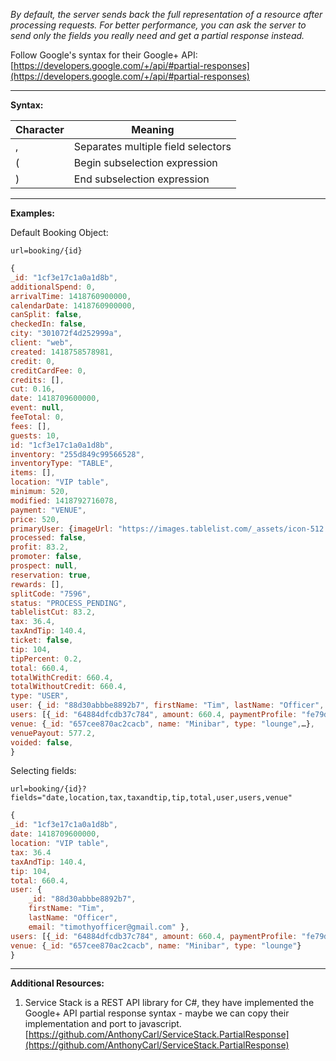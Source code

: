 _By default, the server sends back the full representation of a resource after processing requests. For better performance, you can ask the server to send only the fields you really need and get a partial response instead._


Follow Google's syntax for their Google+ API:
[https://developers.google.com/+/api/#partial-responses](https://developers.google.com/+/api/#partial-responses)


***

**Syntax:**

| Character | Meaning |
| --------- | ------- |
| ,         | Separates multiple field selectors |
| (         | Begin subselection expression |
| )         | End subselection expression |

***

**Examples:**

Default Booking Object:

```
url=booking/{id}
```

```javascript
{
_id: "1cf3e17c1a0a1d8b",
additionalSpend: 0,
arrivalTime: 1418760900000,
calendarDate: 1418760900000,
canSplit: false,
checkedIn: false,
city: "301072f4d252999a",
client: "web",
created: 1418758578981,
credit: 0,
creditCardFee: 0,
credits: [],
cut: 0.16,
date: 1418709600000,
event: null,
feeTotal: 0,
fees: [],
guests: 10,
id: "1cf3e17c1a0a1d8b",
inventory: "255d849c99566528",
inventoryType: "TABLE",
items: [],
location: "VIP table",
minimum: 520,
modified: 1418792716078,
payment: "VENUE",
price: 520,
primaryUser: {imageUrl: "https://images.tablelist.com/_assets/icon-512.png"},
processed: false,
profit: 83.2,
promoter: false,
prospect: null,
reservation: true,
rewards: [],
splitCode: "7596",
status: "PROCESS_PENDING",
tablelistCut: 83.2,
tax: 36.4,
taxAndTip: 140.4,
ticket: false,
tip: 104,
tipPercent: 0.2,
total: 660.4,
totalWithCredit: 660.4,
totalWithoutCredit: 660.4,
type: "USER",
user: {_id: "88d30abbbe8892b7", firstName: "Tim", lastName: "Officer", email: "timothyofficer@gmail.com",…},
users: [{_id: "64884dfcdb37c784", amount: 660.4, paymentProfile: "fe79dea357663ef7",…}],
venue: {_id: "657cee870ac2cacb", name: "Minibar", type: "lounge",…},
venuePayout: 577.2,
voided: false,
}
```

Selecting fields:

```
url=booking/{id}?fields="date,location,tax,taxandtip,tip,total,user,users,venue"
```

```javascript
{
_id: "1cf3e17c1a0a1d8b",
date: 1418709600000,
location: "VIP table",
tax: 36.4
taxAndTip: 140.4,
tip: 104,
total: 660.4,
user: {
    _id: "88d30abbbe8892b7",
    firstName: "Tim",
    lastName: "Officer",
    email: "timothyofficer@gmail.com" },
users: [{_id: "64884dfcdb37c784", amount: 660.4, paymentProfile: "fe79dea357663ef7"}],
venue: {_id: "657cee870ac2cacb", name: "Minibar", type: "lounge"}
}
```

***


**Additional Resources:**

1. Service Stack is a REST API library for C#, they have implemented the Google+ API partial response syntax - maybe we can copy their implementation and port to javascript.
[https://github.com/AnthonyCarl/ServiceStack.PartialResponse](https://github.com/AnthonyCarl/ServiceStack.PartialResponse)
